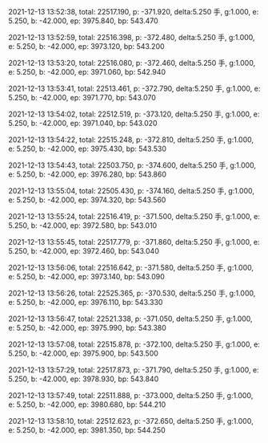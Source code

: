 2021-12-13 13:52:38, total: 22517.190, p: -371.920, delta:5.250 手, g:1.000, e: 5.250, b: -42.000, ep: 3975.840, bp: 543.470

2021-12-13 13:52:59, total: 22516.398, p: -372.480, delta:5.250 手, g:1.000, e: 5.250, b: -42.000, ep: 3973.120, bp: 543.200

2021-12-13 13:53:20, total: 22516.080, p: -372.460, delta:5.250 手, g:1.000, e: 5.250, b: -42.000, ep: 3971.060, bp: 542.940

2021-12-13 13:53:41, total: 22513.461, p: -372.790, delta:5.250 手, g:1.000, e: 5.250, b: -42.000, ep: 3971.770, bp: 543.070

2021-12-13 13:54:02, total: 22512.519, p: -373.120, delta:5.250 手, g:1.000, e: 5.250, b: -42.000, ep: 3971.040, bp: 543.020

2021-12-13 13:54:22, total: 22515.248, p: -372.810, delta:5.250 手, g:1.000, e: 5.250, b: -42.000, ep: 3975.430, bp: 543.530

2021-12-13 13:54:43, total: 22503.750, p: -374.600, delta:5.250 手, g:1.000, e: 5.250, b: -42.000, ep: 3976.280, bp: 543.860

2021-12-13 13:55:04, total: 22505.430, p: -374.160, delta:5.250 手, g:1.000, e: 5.250, b: -42.000, ep: 3974.320, bp: 543.560

2021-12-13 13:55:24, total: 22516.419, p: -371.500, delta:5.250 手, g:1.000, e: 5.250, b: -42.000, ep: 3972.580, bp: 543.010

2021-12-13 13:55:45, total: 22517.779, p: -371.860, delta:5.250 手, g:1.000, e: 5.250, b: -42.000, ep: 3972.460, bp: 543.040

2021-12-13 13:56:06, total: 22516.642, p: -371.580, delta:5.250 手, g:1.000, e: 5.250, b: -42.000, ep: 3973.140, bp: 543.090

2021-12-13 13:56:26, total: 22525.365, p: -370.530, delta:5.250 手, g:1.000, e: 5.250, b: -42.000, ep: 3976.110, bp: 543.330

2021-12-13 13:56:47, total: 22521.338, p: -371.050, delta:5.250 手, g:1.000, e: 5.250, b: -42.000, ep: 3975.990, bp: 543.380

2021-12-13 13:57:08, total: 22515.878, p: -372.100, delta:5.250 手, g:1.000, e: 5.250, b: -42.000, ep: 3975.900, bp: 543.500

2021-12-13 13:57:29, total: 22517.873, p: -371.790, delta:5.250 手, g:1.000, e: 5.250, b: -42.000, ep: 3978.930, bp: 543.840

2021-12-13 13:57:49, total: 22511.888, p: -373.000, delta:5.250 手, g:1.000, e: 5.250, b: -42.000, ep: 3980.680, bp: 544.210

2021-12-13 13:58:10, total: 22512.623, p: -372.650, delta:5.250 手, g:1.000, e: 5.250, b: -42.000, ep: 3981.350, bp: 544.250